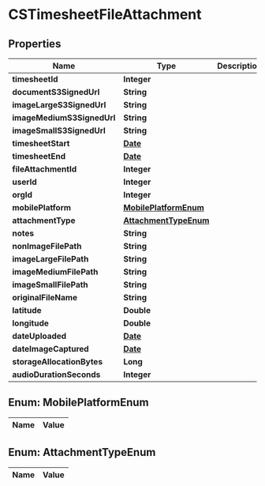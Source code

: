 
# CSTimesheetFileAttachment

## Properties
Name | Type | Description | Notes
------------ | ------------- | ------------- | -------------
**timesheetId** | **Integer** |  |  [optional]
**documentS3SignedUrl** | **String** |  |  [optional]
**imageLargeS3SignedUrl** | **String** |  |  [optional]
**imageMediumS3SignedUrl** | **String** |  |  [optional]
**imageSmallS3SignedUrl** | **String** |  |  [optional]
**timesheetStart** | [**Date**](Date.md) |  |  [optional]
**timesheetEnd** | [**Date**](Date.md) |  |  [optional]
**fileAttachmentId** | **Integer** |  |  [optional]
**userId** | **Integer** |  |  [optional]
**orgId** | **Integer** |  |  [optional]
**mobilePlatform** | [**MobilePlatformEnum**](#MobilePlatformEnum) |  |  [optional]
**attachmentType** | [**AttachmentTypeEnum**](#AttachmentTypeEnum) |  |  [optional]
**notes** | **String** |  |  [optional]
**nonImageFilePath** | **String** |  |  [optional]
**imageLargeFilePath** | **String** |  |  [optional]
**imageMediumFilePath** | **String** |  |  [optional]
**imageSmallFilePath** | **String** |  |  [optional]
**originalFileName** | **String** |  |  [optional]
**latitude** | **Double** |  |  [optional]
**longitude** | **Double** |  |  [optional]
**dateUploaded** | [**Date**](Date.md) |  |  [optional]
**dateImageCaptured** | [**Date**](Date.md) |  |  [optional]
**storageAllocationBytes** | **Long** |  |  [optional]
**audioDurationSeconds** | **Integer** |  |  [optional]


<a name="MobilePlatformEnum"></a>
## Enum: MobilePlatformEnum
Name | Value
---- | -----


<a name="AttachmentTypeEnum"></a>
## Enum: AttachmentTypeEnum
Name | Value
---- | -----



